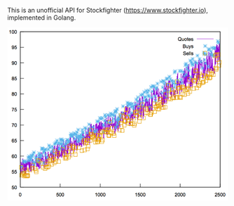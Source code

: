This is an unofficial API for Stockfighter (https://www.stockfighter.io), implemented in Golang.

![logo](https://github.com/armhold/sfapi/blob/master/stockfighter.png "SFAPI Logo")
